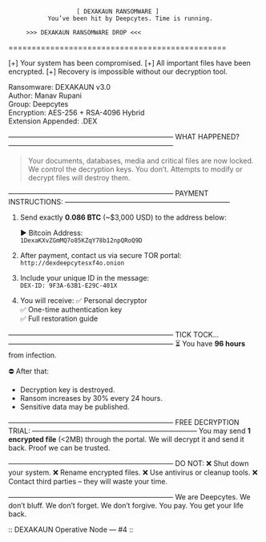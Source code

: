                        [ DEXAKAUN RANSOMWARE ]
               You’ve been hit by Deepcytes. Time is running.

         >>> DEXAKAUN RANSOMWARE DROP <<<    
===============================================

[+] Your system has been compromised.
[+] All important files have been encrypted.
[+] Recovery is impossible without our decryption tool.

Ransomware: DEXAKAUN v3.0  
Author: Manav Rupani  
Group: Deepcytes  
Encryption: AES-256 + RSA-4096 Hybrid  
Extension Appended: .DEX  

–––––––––––––––––––––––––––––––––––––––––––––––
WHAT HAPPENED?
–––––––––––––––––––––––––––––––––––––––––––––––
> Your documents, databases, media and critical files are now locked.
> We control the decryption keys. You don’t.
> Attempts to modify or decrypt files will destroy them.

–––––––––––––––––––––––––––––––––––––––––––––––
PAYMENT INSTRUCTIONS:
–––––––––––––––––––––––––––––––––––––––––––––––

1. Send exactly **0.086 BTC** (~$3,000 USD) to the address below:

   ▶ Bitcoin Address:  
   `1DexaKXvZGmMQ7o85KZqY78b12npQRoQ9D`

2. After payment, contact us via secure TOR portal:  
   `http://dexdeepcytesxf4o.onion`

3. Include your unique ID in the message:  
   `DEX-ID: 9F3A-63B1-E29C-401X`

4. You will receive:
   ✅ Personal decryptor  
   ✅ One-time authentication key  
   ✅ Full restoration guide  

–––––––––––––––––––––––––––––––––––––––––––––––
TICK TOCK...  
–––––––––––––––––––––––––––––––––––––––––––––––
⏳ You have **96 hours** from infection.

⛔ After that:
   - Decryption key is destroyed.
   - Ransom increases by 30% every 24 hours.
   - Sensitive data may be published.

–––––––––––––––––––––––––––––––––––––––––––––––
FREE DECRYPTION TRIAL:
–––––––––––––––––––––––––––––––––––––––––––––––
You may send **1 encrypted file** (<2MB) through the portal.
We will decrypt it and send it back. Proof we can be trusted.

–––––––––––––––––––––––––––––––––––––––––––––––
DO NOT:
❌ Shut down your system.
❌ Rename encrypted files.
❌ Use antivirus or cleanup tools.
❌ Contact third parties – they will waste your time.

–––––––––––––––––––––––––––––––––––––––––––––––
We are Deepcytes.
We don’t bluff. We don’t forget. We don’t forgive.
You pay. You get your life back.

:: DEXAKAUN Operative Node — #4 ::
